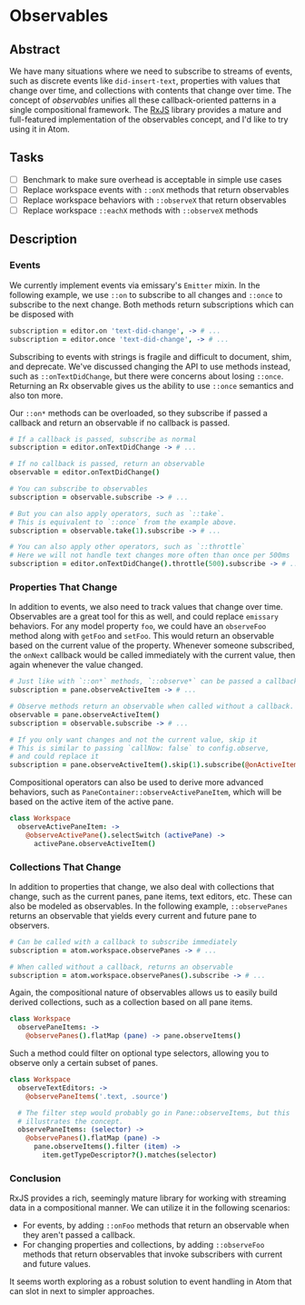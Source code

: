 # Observables

## Abstract

We have many situations where we need to subscribe to streams of events, such as discrete events like `did-insert-text`, properties with values that change over time, and collections with contents that change over time. The concept of *observables* unifies all these callback-oriented patterns in a single compositional framework. The [RxJS][rxjs] library provides a mature and full-featured implementation of the observables concept, and I'd like to try using it in Atom.

## Tasks

* [ ] Benchmark to make sure overhead is acceptable in simple use cases
* [ ] Replace workspace events with `::onX` methods that return observables
* [ ] Replace workspace behaviors with `::observeX` that return observables
* [ ] Replace workspace `::eachX` methods with `::observeX` methods

## Description

### Events

We currently implement events via emissary's `Emitter` mixin. In the following example, we use `::on` to subscribe to all changes and `::once` to subscribe to the next change. Both methods return subscriptions which can be disposed with

```coffee
subscription = editor.on 'text-did-change', -> # ...
subscription = editor.once 'text-did-change', -> # ...
```

Subscribing to events with strings is fragile and difficult to document, shim, and deprecate. We've discussed changing the API to use methods instead, such as `::onTextDidChange`, but there were concerns about losing `::once`. Returning an Rx observable gives us the ability to use `::once` semantics and also ton more.

Our `::on*` methods can be overloaded, so they subscribe if passed a callback and return an observable if no callback is passed.

```coffee
# If a callback is passed, subscribe as normal
subscription = editor.onTextDidChange -> # ...

# If no callback is passed, return an observable
observable = editor.onTextDidChange()

# You can subscribe to observables
subscription = observable.subscribe -> # ...

# But you can also apply operators, such as `::take`.
# This is equivalent to `::once` from the example above.
subscription = observable.take(1).subscribe -> # ...

# You can also apply other operators, such as `::throttle`
# Here we will not handle text changes more often than once per 500ms
subscription = editor.onTextDidChange().throttle(500).subscribe -> # ...
```

### Properties That Change

In addition to events, we also need to track values that change over time. Observables are a great tool for this as well, and could replace `emissary` behaviors. For any model property `foo`, we could have an `observeFoo` method along with `getFoo` and `setFoo`. This would return an observable based on the current value of the property. Whenever someone subscribed, the `onNext` callback would be called immediately with the current value, then again whenever the value changed.

```coffee
# Just like with `::on*` methods, `::observe*` can be passed a callback.
subscription = pane.observeActiveItem -> # ...

# Observe methods return an observable when called without a callback.
observable = pane.observeActiveItem()
subscription = observable.subscribe -> # ...

# If you only want changes and not the current value, skip it
# This is similar to passing `callNow: false` to config.observe,
# and could replace it
subscription = pane.observeActiveItem().skip(1).subscribe(@onActiveItemChanged)
```

Compositional operators can also be used to derive more advanced behaviors, such as `PaneContainer::observeActivePaneItem`, which will be based on the active item of the active pane.

```coffee
class Workspace
  observeActivePaneItem: ->
    @observeActivePane().selectSwitch (activePane) ->
      activePane.observeActiveItem()
```

### Collections That Change

In addition to properties that change, we also deal with collections that change, such as the current panes, pane items, text editors, etc. These can also be modeled as observables. In the following example, `::observePanes` returns an observable that yields every current and future pane to observers.

```coffee
# Can be called with a callback to subscribe immediately
subscription = atom.workspace.observePanes -> # ...

# When called without a callback, returns an observable
subscription = atom.workspace.observePanes().subscribe -> # ...
```

Again, the compositional nature of observables allows us to easily build derived collections, such as a collection based on all pane items.

```coffee
class Workspace
  observePaneItems: ->
    @observePanes().flatMap (pane) -> pane.observeItems()
```

Such a method could filter on optional type selectors, allowing you to observe only a certain subset of panes.

```coffee
class Workspace
  observeTextEditors: ->
    @observePaneItems('.text, .source')

  # The filter step would probably go in Pane::observeItems, but this
  # illustrates the concept.
  observePaneItems: (selector) ->
    @observePanes().flatMap (pane) ->
      pane.observeItems().filter (item) ->
        item.getTypeDescriptor?().matches(selector)
```

### Conclusion

RxJS provides a rich, seemingly mature library for working with streaming data in a compositional manner. We can utilize it in the following scenarios:

  * For events, by adding `::onFoo` methods that return an observable when they aren't passed a callback.
  * For changing properties and collections, by adding `::observeFoo` methods that return observables that invoke subscribers with current and future values.

It seems worth exploring as a robust solution to event handling in Atom that can slot in next to simpler approaches.

[rxjs]: https://github.com/Reactive-Extensions/RxJS

